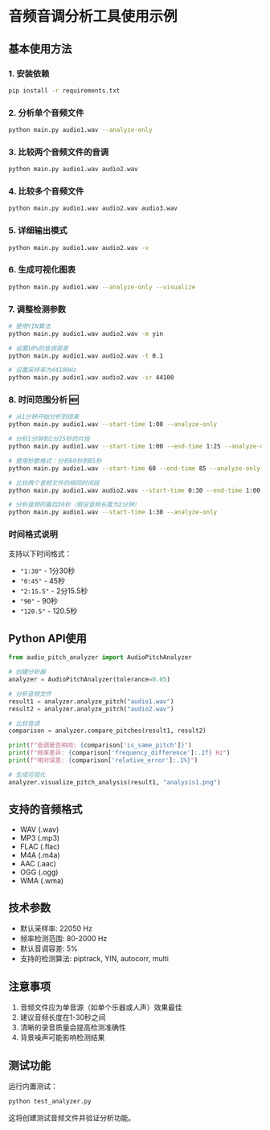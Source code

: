 # 音频音调分析工具使用示例

## 基本使用方法

### 1. 安装依赖
```bash
pip install -r requirements.txt
```

### 2. 分析单个音频文件
```bash
python main.py audio1.wav --analyze-only
```

### 3. 比较两个音频文件的音调
```bash
python main.py audio1.wav audio2.wav
```

### 4. 比较多个音频文件
```bash
python main.py audio1.wav audio2.wav audio3.wav
```

### 5. 详细输出模式
```bash
python main.py audio1.wav audio2.wav -v
```

### 6. 生成可视化图表
```bash
python main.py audio1.wav --analyze-only --visualize
```

### 7. 调整检测参数
```bash
# 使用YIN算法
python main.py audio1.wav audio2.wav -m yin

# 设置10%的音调容差
python main.py audio1.wav audio2.wav -t 0.1

# 设置采样率为44100Hz
python main.py audio1.wav audio2.wav -sr 44100
```

### 8. 时间范围分析 🆕
```bash
# 从1分钟开始分析到结束
python main.py audio1.wav --start-time 1:00 --analyze-only

# 分析1分钟到1分25秒的片段
python main.py audio1.wav --start-time 1:00 --end-time 1:25 --analyze-only

# 使用秒数格式：分析60秒到85秒
python main.py audio1.wav --start-time 60 --end-time 85 --analyze-only

# 比较两个音频文件的相同时间段
python main.py audio1.wav audio2.wav --start-time 0:30 --end-time 1:00

# 分析音频的最后30秒（假设音频长度为2分钟）
python main.py audio1.wav --start-time 1:30 --analyze-only
```

### 时间格式说明
支持以下时间格式：
- `"1:30"` - 1分30秒
- `"0:45"` - 45秒  
- `"2:15.5"` - 2分15.5秒
- `"90"` - 90秒
- `"120.5"` - 120.5秒

## Python API使用

```python
from audio_pitch_analyzer import AudioPitchAnalyzer

# 创建分析器
analyzer = AudioPitchAnalyzer(tolerance=0.05)

# 分析音频文件
result1 = analyzer.analyze_pitch("audio1.wav")
result2 = analyzer.analyze_pitch("audio2.wav")

# 比较音调
comparison = analyzer.compare_pitches(result1, result2)

print(f"音调是否相同: {comparison['is_same_pitch']}")
print(f"频率差异: {comparison['frequency_difference']:.2f} Hz")
print(f"相对误差: {comparison['relative_error']:.1%}")

# 生成可视化
analyzer.visualize_pitch_analysis(result1, "analysis1.png")
```

## 支持的音频格式
- WAV (.wav)
- MP3 (.mp3)
- FLAC (.flac)
- M4A (.m4a)
- AAC (.aac)
- OGG (.ogg)
- WMA (.wma)

## 技术参数
- 默认采样率: 22050 Hz
- 频率检测范围: 80-2000 Hz
- 默认音调容差: 5%
- 支持的检测算法: piptrack, YIN, autocorr, multi

## 注意事项
1. 音频文件应为单音源（如单个乐器或人声）效果最佳
2. 建议音频长度在1-30秒之间
3. 清晰的录音质量会提高检测准确性
4. 背景噪声可能影响检测结果

## 测试功能
运行内置测试：
```bash
python test_analyzer.py
```

这将创建测试音频文件并验证分析功能。
